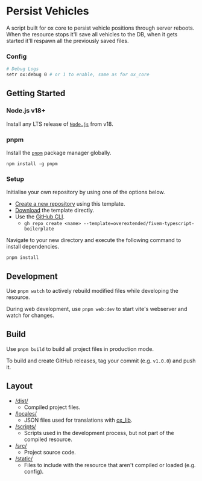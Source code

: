 # Persist Vehicles

A script built for ox core to persist vehicle positions through server reboots.
When the resource stops it'll save all vehicles to the DB, when it gets started it'll respawn all the previously saved files.

### Config
```bash
# Debug Logs
setr ox:debug 0 # or 1 to enable, same as for ox_core
```

## Getting Started

### Node.js v18+

Install any LTS release of [`Node.js`](https://nodejs.org/) from v18.

### pnpm

Install the [`pnpm`](https://pnpm.io/installation) package manager globally.

```
npm install -g pnpm
```

### Setup

Initialise your own repository by using one of the options below.

- [Create a new repository](https://github.com/new?template_name=fivem-typescript-boilerplate&template_owner=overextended) using this template.
- [Download](https://github.com/overextended/fivem-typescript-boilerplate/archive/refs/heads/main.zip) the template directly.
- Use the [GitHub CLI](https://cli.github.com/).
  - `gh repo create <name> --template=overextended/fivem-typescript-boilerplate`

Navigate to your new directory and execute the following command to install dependencies.

```
pnpm install
```

## Development

Use `pnpm watch` to actively rebuild modified files while developing the resource.

During web development, use `pnpm web:dev` to start vite's webserver and watch for changes.

## Build

Use `pnpm build` to build all project files in production mode.

To build and create GitHub releases, tag your commit (e.g. `v1.0.0`) and push it.

## Layout

- [/dist/](dist)
  - Compiled project files.
- [/locales/](locales)
  - JSON files used for translations with [ox_lib](https://overextended.dev/ox_lib/Modules/Locale/Shared).
- [/scripts/](scripts)
  - Scripts used in the development process, but not part of the compiled resource.
- [/src/](src)
  - Project source code.
- [/static/](static)
  - Files to include with the resource that aren't compiled or loaded (e.g. config).
